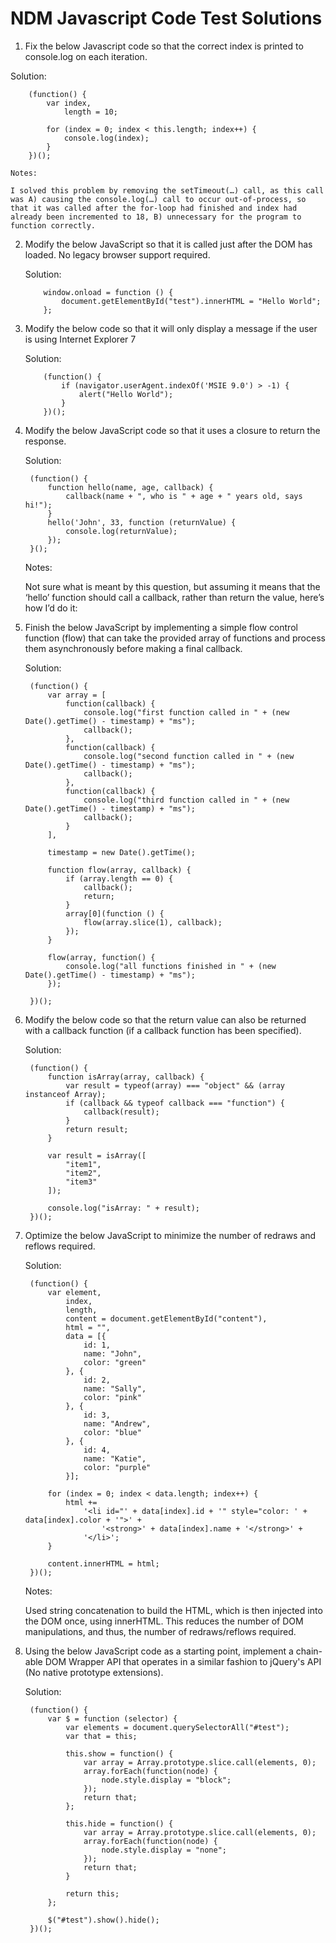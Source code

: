 NDM Javascript Code Test Solutions
==================================

1. Fix the below Javascript code so that the correct index is printed to console.log on each iteration.

  Solution:
	
	    (function() {
    		var index,
    			length = 10;
    		
    		for (index = 0; index < this.length; index++) {
    			console.log(index);
    		}
    	})();

    Notes:
    
    I solved this problem by removing the setTimeout(…) call, as this call was A) causing the console.log(…) call to occur out-of-process, so that it was called after the for-loop had finished and index had already been incremented to 18, B) unnecessary for the program to function correctly.

2. 	Modify the below JavaScript so that it is called just after the DOM has loaded. No legacy browser support required.

    Solution:

            window.onload = function () {
                document.getElementById("test").innerHTML = "Hello World";
            };

3. 	Modify the below code so that it will only display a message if the user is using Internet Explorer 7

    Solution:

        	(function() {
        		if (navigator.userAgent.indexOf('MSIE 9.0') > -1) {
        			alert("Hello World");
        		}
        	})();

4. Modify the below JavaScript code so that it uses a closure to return the response.

    Solution:

    	(function() {
    		function hello(name, age, callback) {
    			callback(name + ", who is " + age + " years old, says hi!");
    		}
    		hello('John', 33, function (returnValue) {
    			console.log(returnValue);
    		});
    	}();

    Notes:
    
    Not sure what is meant by this question, but assuming it means that the ‘hello’ function should call a callback, rather than return the value, here’s how I’d do it:

5. Finish the below JavaScript by implementing a simple flow control function (flow) that can take the provided array of functions and process them asynchronously before making a final callback.

    Solution:

    	(function() {
    		var array = [
    			function(callback) {
    				console.log("first function called in " + (new Date().getTime() - timestamp) + "ms");
    				callback();
    			},
    			function(callback) {
    				console.log("second function called in " + (new Date().getTime() - timestamp) + "ms");
    				callback();
    			},
    			function(callback) {
    				console.log("third function called in " + (new Date().getTime() - timestamp) + "ms");
    				callback();
    			}
    		],
    
    		timestamp = new Date().getTime();
    
    		function flow(array, callback) {
    			if (array.length == 0) {
    				callback();
    				return;
    			}
    			array[0](function () {
    				flow(array.slice(1), callback);
    			});
    		}
    
    		flow(array, function() {
    			console.log("all functions finished in " + (new Date().getTime() - timestamp) + "ms");
    		});
    
    	})();

6. Modify the below code so that the return value can also be returned with a callback function (if a callback function has been specified).

    Solution:

    	(function() {
    		function isArray(array, callback) {
    			var result = typeof(array) === "object" && (array instanceof Array);
    			if (callback && typeof callback === "function") {
    				callback(result);
    			}
    			return result;
    		}
    
    		var result = isArray([
    			"item1",
    			"item2",
    			"item3"
    		]);
    
    		console.log("isArray: " + result);
    	})();
    
7. Optimize the below JavaScript to minimize the number of redraws and reflows required.
        
    Solution:

        (function() { 
        	var element, 
        		index, 
        		length, 
        		content = document.getElementById("content"),
        		html = "",
        		data = [{ 
        			id: 1, 
        			name: "John", 
        			color: "green" 
        		}, { 
        			id: 2, 
        			name: "Sally", 
        			color: "pink" 
        		}, { 
        			id: 3, 
        			name: "Andrew", 
        			color: "blue" 
        		}, { 
        			id: 4, 
        			name: "Katie", 
        			color: "purple" 
        		}];
        
        	for (index = 0; index < data.length; index++) {
        		html +=
        			'<li id="' + data[index].id + '" style="color: ' + data[index].color + '">' +
        				'<strong>' + data[index].name + '</strong>' +
        			'</li>';
        	} 
        
        	content.innerHTML = html;
        })();

    Notes:
    
    Used string concatenation to build the HTML, which is then injected into the DOM once, using innerHTML. This reduces the number of DOM manipulations, and thus, the number of redraws/reflows required.
    
8. Using the below JavaScript code as a starting point, implement a chain-able DOM Wrapper API that operates in a similar fashion to jQuery's API (No native prototype  extensions).

	Solution:

		(function() {
			var $ = function (selector) {
				var elements = document.querySelectorAll("#test");
				var that = this;

				this.show = function() {
					var array = Array.prototype.slice.call(elements, 0); 
					array.forEach(function(node) {
						node.style.display = "block";
					});
					return that;
				};

				this.hide = function() {
					var array = Array.prototype.slice.call(elements, 0); 
					array.forEach(function(node) {
						node.style.display = "none";
					});
					return that;
				}

				return this;
			};

			$("#test").show().hide();
		})();
	
